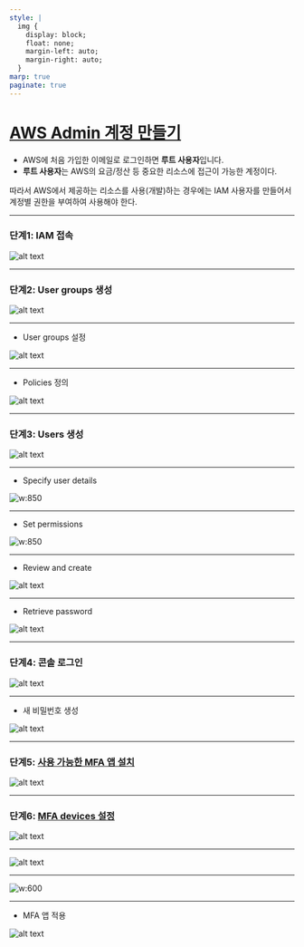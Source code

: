 ```yaml
---
style: |
  img {
    display: block;
    float: none;
    margin-left: auto;
    margin-right: auto;
  }
marp: true
paginate: true
---
```

# [AWS Admin 계정 만들기](https://docs.aws.amazon.com/ko_kr/streams/latest/dev/setting-up.html)
- AWS에 처음 가입한 이메일로 로그인하면 **루트 사용자**입니다.
- **루트 사용자**는 AWS의 요금/정산 등 중요한 리소스에 접근이 가능한 계정이다.

따라서 AWS에서 제공하는 리소스를 사용(개발)하는 경우에는 IAM 사용자를 만들어서 계정별 권한을 부여하여 사용해야 한다.

---
### 단계1: IAM 접속
![alt text](./img/image.png)

---
### 단계2: User groups 생성
![alt text](./img/image-1.png)

---
- User groups 설정

![alt text](./img/image-2.png)

---
- Policies 정의

![alt text](./img/image-3.png)

---
### 단계3: Users 생성
![alt text](./img/image-4.png)

---
- Specify user details

![w:850](./img/image-5.png)

---
- Set permissions

![w:850](./img/image-6.png)

---
- Review and create

![alt text](./img/image-7.png)

---
- Retrieve password

![alt text](./img/image-8.png)

---
### 단계4: 콘솔 로그인
![alt text](./img/image-9.png)

---
- 새 비밀번호 생성

![alt text](./img/image-10.png)

---
### 단계5: [사용 가능한 MFA 앱 설치](https://docs.aws.amazon.com/ko_kr/singlesignon/latest/userguide/mfa-types.html#mfa-types-apps)

![alt text](./img/image-14.png)

---
### 단계6: [MFA devices 설정](https://docs.aws.amazon.com/ko_kr/singlesignon/latest/userguide/mfa-types.html#mfa-types-apps?icmpid=docs_sso_user_portal)
![alt text](./img/image-11.png)

---
![alt text](./img/image-12.png)

---
![w:600](./img/image-13.png)

---
- MFA 앱 적용

![alt text](./img/image-15.png)

